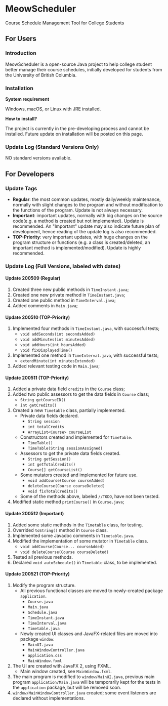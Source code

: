 # MeowScheduler
 Course Schedule Management Tool for College Students

## For Users
### Introduction
MeowScheduler is a open-source Java project to help college student better manage their course schedules, initially developed for students from the University of British Columbia.

### Installation
**System requirement**

Windows, macOS, or Linux with JRE installed. 

**How to install?**

The project is currently in the pre-developing process and cannot be installed. Future update on installation will be posted on this page. 

### Update Log (Standard Versions Only)

NO standard versions available. 

## For Developers
### Update Tags
- **Regular**: the most common updates, mostly daily/weekly maintenance, normally with slight changes to the program and without modification to the functions of the program. Update is not always necessary.
- **Important**: important updates, normally with big changes on the source code(e.g. a method is created but not implemented). Update is recommended. An "Important" update may also indicate future plan of development, hence reading of the update log is also recommended. 
- **TOP-Priority**: very important updates, with huge changes on the program structure or functions (e.g. a class is created/deleted, an important method is implemented/modified). Update is highly recommended. 

### Update Log (Full Versions, labeled with dates)
#### Update 200509 (Regular)
1. Created three new public methods in `TimeInstant.java`;
2. Created one new private method in `TimeInstant.java`;
3. Created one public method in `TimeInterval.java`;
4. Added comments in `Main.java`;

#### Update 200510 (TOP-Priority)
1. Implemented four methods in `TimeInstant.java`, with successful tests;
	- `void addSeconds(int secondsAdded)`
    - `void addMinutes(int minutesAdded)`
    - `void addHours(int hoursAdded)`
    - `void fixDisplayedTime()`
2. Implemented one method in `TimeInterval.java`, with successful tests;
    - `extendMinute(int minutesExtended)`
3. Added relevant testing code in `Main.java`;

#### Update 200511 (TOP-Priority)
1. Added a private data field `credits` in the `Course` class;
2. Added two public assessors to get the data fields in `Course` class;
    - `String getCourseID()`
    - `int getCredits()`
3. Created a new `Timetable` class, partially implemented.
    - Private data fields declared. 
        - `String session`
        - `int totalCredits`
        - `ArrayList<Course> courseList`
    - Constructors created and implemented for `TimeTable`. 
        - `TimeTable()`
        - `TimeTable(String sessionAssigned)`
    - Assessors to get the private data fields created. 
        - `String getSession()`
        - `int getTotalCredits()`
        - `Course[] getCourseList()`
    - Some mutators created and implemented for future use. 
        - `void addCourse(Course courseAdded)`
        - `deleteCourse(Course courseDeleted)`
        - `void fixTotalCredits()`
    - Some of the methods above, labeled `//TODO`, have not been tested.
4. Modified static method `printCourse()` in `Course.java`;

#### Update 200512 (Important)
1. Added some static methods in the `Timetable` class, for testing.
2. Overrided `toString()` method in `Course` class.
3. Implemented some Javadoc comments in `Timetable.java`. 
4. Modified the implementation of some mutator in `Timetable` class.
    - `void addCourse(Course... courseAdded)`
    - `void deleteCourse(Course courseDeleted)`
5. Tested all previous methods. 
6. Declared `void autoSchedule()` in `Timetable` class, to be implemented. 

#### Update 200521 (TOP-Priority)
1. Modify the program structure.
    - All previous functional classes are moved to newly-created package `application`.
        - `Course.java`
        - `Main.java`
        - `Schedule.java`
        - `TimeInstant.java`
        - `TimeInterval.java`
        - `Timetable.java`
    - Newly created UI classes and JavaFX-related files are moved into package `window`. 
        - `MainUI.java`
        - `MainWindowController.java`
        - `application.css`
        - `MainWindow.fxml`
2. The UI are created with JavaFX 2, using FXML. 
    - Main window created, see `MainWindow.fxml`. 
3. The main program is modified to `window/MainUI.java`, previous main program `application/Main.java` will be temporarily kept for the tests in the `application` package, but will be removed soon. 
4. `window/MainWindowController.java` created; some event listeners are declared without implementations. 

